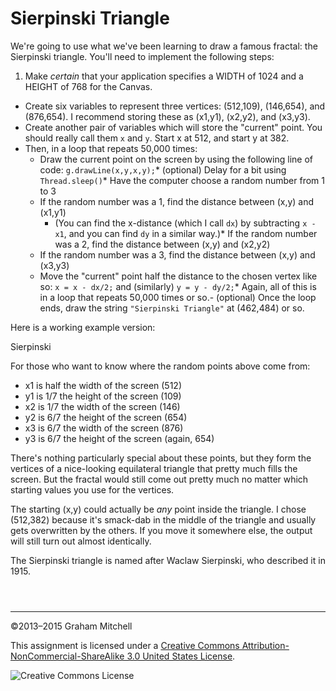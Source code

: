 # Sierpinski Triangle


We're going to use what we've been learning to draw a
famous fractal: the Sierpinski triangle. You'll need to implement
the following steps:


1. Make *certain* that your application specifies
 a WIDTH of 1024 and a HEIGHT of 768 for the Canvas.
 - Create six variables to represent three vertices:
 (512,109), (146,654), and (876,654). I recommend storing
 these as (x1,y1), (x2,y2), and (x3,y3).
 - Create another pair of variables which will store the
 "current" point. You should really call them `x`
 and `y`. Start x at 512, and start y at 382.
 - Then, in a loop that repeats 50,000 times:
	* Draw the current point on the screen
	 by using the following line of code:
	 `g.drawLine(x,y,x,y);`* (optional) Delay for a bit using `Thread.sleep()`* Have the computer choose a random number from 1 to 3
	 * If the random number was a 1, find the distance
	 between (x,y) and (x1,y1)
		+ (You can find the x-distance (which
		 I call `dx`) by subtracting
		 `x - x1`, and you can find
		 `dy` in a similar way.)* If the random number was a 2, find the distance
	 between (x,y) and (x2,y2)
	 * If the random number was a 3, find the distance
	 between (x,y) and (x3,y3)
	 * Move the "current" point half the distance to
	 the chosen vertex like so: `x = x - dx/2;`
	 and (similarly) `y = y - dy/2;`* Again, all of this is in a loop that repeats
	 50,000 times or so.- (optional) Once the loop ends, draw the string
 `"Sierpinski Triangle"` at (462,484) or so.






Here is a working example version:

 Sierpinski


For those who want to know where the random points above come from:


* x1 is half the width of the screen (512)
 * y1 is 1/7 the height of the screen (109)
 * x2 is 1/7 the width of the screen (146)
 * y2 is 6/7 the height of the screen (654)
 * x3 is 6/7 the width of the screen (876)
 * y3 is 6/7 the height of the screen (again, 654)







There's nothing particularly special about these points, but they
form the vertices of a nice-looking equilateral triangle that pretty
much fills the screen. But the fractal would still come out pretty
much no matter which starting values you use for the vertices.


The starting (x,y) could actually be *any* point inside
the triangle. I chose (512,382) because it's smack-dab in the
middle of the triangle and usually gets overwritten by the others.
If you move it somewhere else, the output will still turn out
almost identically.


The Sierpinski triangle is named after Waclaw Sierpinski, who
described it in 1915.



```



```



---


©2013–2015 Graham Mitchell


This assignment is licensed under a
[Creative Commons Attribution-NonCommercial-ShareAlike 3.0 United States License](https://creativecommons.org/licenses/by-nc-sa/3.0/us/deed.en_US).  

![Creative Commons License](images/by-nc-sa.png)




